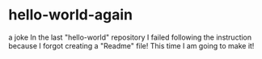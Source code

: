 # hello-world-again
a joke
In the last "hello-world" repository I failed following the instruction because I forgot creating a "Readme" file!
This time I am going to make it!
